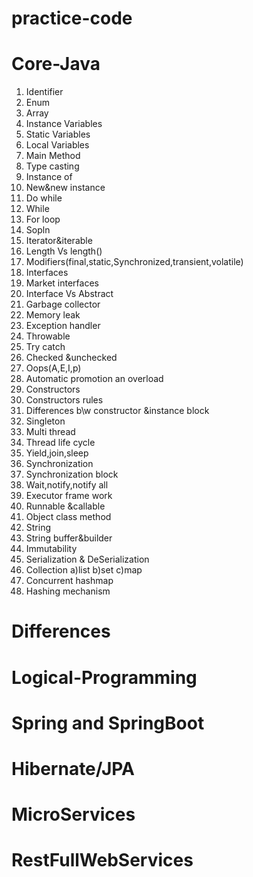 # practice-code

Core-Java
==================
1.	Identifier
2.	Enum
3.	Array
4.	Instance Variables
5.	Static Variables
6.	Local Variables
7.	Main Method
8.	Type casting
9.	Instance of
10.	New&new instance
11.	Do while
12.	While
13.	For loop
14.	Sopln
15.	Iterator&iterable
16.	Length Vs length()
17.	Modifiers(final,static,Synchronized,transient,volatile)
18.	Interfaces
19.	Market interfaces
20.	Interface Vs Abstract
21.	Garbage collector
22.	Memory leak
23.	Exception handler
24.	Throwable
25.	Try catch
26.	Checked &unchecked
27.	Oops(A,E,I,p)
28.	Automatic promotion an overload
29.	Constructors
30.	Constructors rules
31.	Differences b\w constructor &instance block
32.	Singleton
33.	Multi thread
34.	Thread life cycle
35.	Yield,join,sleep
36.	Synchronization
37.	Synchronization block
38.	Wait,notify,notify all
39.	Executor frame work
40.	Runnable &callable
41.	Object class method
42.	String
43.	String buffer&builder
44.	Immutability
45.	Serialization & DeSerialization
46.	Collection  a)list   b)set c)map
47.	Concurrent hashmap
48.	Hashing mechanism


Differences
=======================



Logical-Programming
===========================







Spring and SpringBoot
==========================



Hibernate/JPA
=======================



MicroServices
==============================



RestFullWebServices
==============================